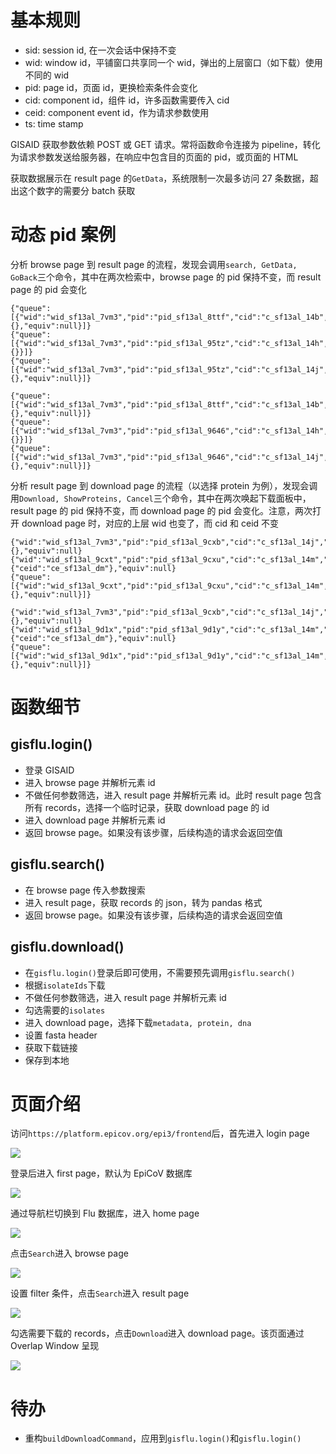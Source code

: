 # 基本规则

- sid: session id, 在一次会话中保持不变
- wid: window id，平铺窗口共享同一个 wid，弹出的上层窗口（如下载）使用不同的 wid
- pid: page id，页面 id，更换检索条件会变化
- cid: component id，组件 id，许多函数需要传入 cid
- ceid: component event id，作为请求参数使用
- ts: time stamp

GISAID 获取参数依赖 POST 或 GET 请求。常将函数命令连接为 pipeline，转化为请求参数发送给服务器，在响应中包含目的页面的 pid，或页面的 HTML

获取数据展示在 result page 的`GetData`，系统限制一次最多访问 27 条数据，超出这个数字的需要分 batch 获取

# 动态 pid 案例

分析 browse page 到 result page 的流程，发现会调用`search, GetData, GoBack`三个命令，其中在两次检索中，browse page 的 pid 保持不变，而 result page 的 pid 会变化

```
{"queue":[{"wid":"wid_sf13al_7vm3","pid":"pid_sf13al_8ttf","cid":"c_sf13al_14b","cmd":"search","params":{},"equiv":null}]}
{"queue":[{"wid":"wid_sf13al_7vm3","pid":"pid_sf13al_95tz","cid":"c_sf13al_14h","cmd":"GetData","params":{}}]}
{"queue":[{"wid":"wid_sf13al_7vm3","pid":"pid_sf13al_95tz","cid":"c_sf13al_14j","cmd":"GoBack","params":{},"equiv":null}]}

{"queue":[{"wid":"wid_sf13al_7vm3","pid":"pid_sf13al_8ttf","cid":"c_sf13al_14b","cmd":"search","params":{},"equiv":null}]}
{"queue":[{"wid":"wid_sf13al_7vm3","pid":"pid_sf13al_9646","cid":"c_sf13al_14h","cmd":"GetData","params":{}}]}
{"queue":[{"wid":"wid_sf13al_7vm3","pid":"pid_sf13al_9646","cid":"c_sf13al_14j","cmd":"GoBack","params":{},"equiv":null}]}
```

分析 result page 到 download page 的流程（以选择 protein 为例），发现会调用`Download, ShowProteins, Cancel`三个命令，其中在两次唤起下载面板中，result page 的 pid 保持不变，而 download page 的 pid 会变化。注意，两次打开 download page 时，对应的上层 wid 也变了，而 cid 和 ceid 不变

```
{"wid":"wid_sf13al_7vm3","pid":"pid_sf13al_9cxb","cid":"c_sf13al_14j","cmd":"Download","params":{},"equiv":null}
{"wid":"wid_sf13al_9cxt","pid":"pid_sf13al_9cxu","cid":"c_sf13al_14m","cmd":"ShowProteins","params":{"ceid":"ce_sf13al_dm"},"equiv":null}
{"queue":[{"wid":"wid_sf13al_9cxt","pid":"pid_sf13al_9cxu","cid":"c_sf13al_14m","cmd":"Cancel","params":{},"equiv":null}]}

{"wid":"wid_sf13al_7vm3","pid":"pid_sf13al_9cxb","cid":"c_sf13al_14j","cmd":"Download","params":{},"equiv":null}
{"wid":"wid_sf13al_9d1x","pid":"pid_sf13al_9d1y","cid":"c_sf13al_14m","cmd":"ShowProteins","params":{"ceid":"ce_sf13al_dm"},"equiv":null}
{"queue":[{"wid":"wid_sf13al_9d1x","pid":"pid_sf13al_9d1y","cid":"c_sf13al_14m","cmd":"Cancel","params":{},"equiv":null}]}
```

# 函数细节

## gisflu.login()

- 登录 GISAID
- 进入 browse page 并解析元素 id
- 不做任何参数筛选，进入 result page 并解析元素 id。此时 result page 包含所有 records，选择一个临时记录，获取 download page 的 id
- 进入 download page 并解析元素 id
- 返回 browse page。如果没有该步骤，后续构造的请求会返回空值

## gisflu.search()

- 在 browse page 传入参数搜索
- 进入 result page，获取 records 的 json，转为 pandas 格式
- 返回 browse page。如果没有该步骤，后续构造的请求会返回空值

## gisflu.download()

- 在`gisflu.login()`登录后即可使用，不需要预先调用`gisflu.search()`
- 根据`isolateIds`下载
- 不做任何参数筛选，进入 result page 并解析元素 id
- 勾选需要的`isolates`
- 进入 download page，选择下载`metadata, protein, dna`
- 设置 fasta header
- 获取下载链接
- 保存到本地

# 页面介绍

访问`https://platform.epicov.org/epi3/frontend`后，首先进入 login page

![](img/gisflu-loginPage.png)

登录后进入 first page，默认为 EpiCoV 数据库

![](img/gisflu-firstPage.png)

通过导航栏切换到 Flu 数据库，进入 home page

![](img/gisflu-homePage.png)

点击`Search`进入 browse page

![](img/gisflu-browsePage.png)

设置 filter 条件，点击`Search`进入 result page

![](img/gisflu-resultPage.png)

勾选需要下载的 records，点击`Download`进入 download page。该页面通过 Overlap Window 呈现

![](img/gisflu-downloadPage.png)

# 待办

- 重构`buildDownloadCommand`，应用到`gisflu.login()`和`gisflu.login()`
